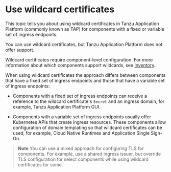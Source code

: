# Use wildcard certificates

This topic tells you about using wildcard certificates in Tanzu Application Platform (commonly known as TAP) for components with a fixed or variable set of ingress endpoints.

You can use wildcard certificates, but Tanzu Application Platform
does not offer support.

Wildcard certificates require component-level configuration. For more information about which components support wildcards, see [Inventory](./inventory.hbs.md).

When using wildcard certificates the approach differs between
components that have a fixed set of ingress endpoints and those that have
a variable set of ingress endpoints:

- Components with a fixed set of ingress endpoints can receive a reference to
  the wildcard certificate's `Secret` and an ingress domain, for example, Tanzu Application Platform
  GUI.

- Components with a variable set of ingress endpoints usually offer Kubernetes
  APIs that create ingress resources. These components allow
  configuration of domain templating so that wildcard certificates can be used,
  for example, Cloud Native Runtimes and Application Single Sign-On.

>**Note** You can use a mixed approach for configuring TLS for components.
>For example, use a shared ingress issuer, but override TLS configuration for select
>components while using wildcard certificates for some.
